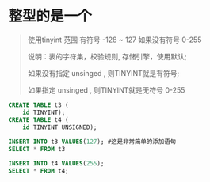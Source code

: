 # 整型的是一个

> 使用tinyint 范围 有符号 -128 ~ 127  如果没有符号 0-255
>
> 说明：表的字符集，校验规则, 存储引擎，使用默认;
>
> 如果没有指定 unsinged , 则TINYINT就是有符号;
>
> 如果指定 unsinged , 则TINYINT就是无符号 0-255
>

```sql
CREATE TABLE t3 (
	id TINYINT);
CREATE TABLE t4 (
	id TINYINT UNSIGNED);
	
INSERT INTO t3 VALUES(127); #这是非常简单的添加语句
SELECT * FROM t3

INSERT INTO t4 VALUES(255);
SELECT * FROM t4;
```